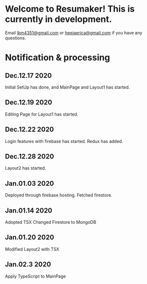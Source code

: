 # Welcome to Resumaker! This is currently in development.

Email lkm4351@gmail.com or heejaerica@gmail.com if you have any questions.

# Notification & processing

## Dec.12.17 2020

Initial SetUp has done, and MainPage and Layout1 has started.

## Dec.12.19 2020

Editing Page for Layout1 has started.

## Dec.12.22 2020

Login features with firebase has started.
Redux has added.


## Dec.12.28 2020

Layout2 has started.

## Jan.01.03 2020

Deployed through firebase hosting.
Fetched firestore.

## Jan.01.14 2020

Adopted TSX
Changed Firestore to MongoDB

## Jan.01.20 2020

Modified Layout2 with TSX

## Jan.02.3 2020

Apply TypeScript to MainPage
